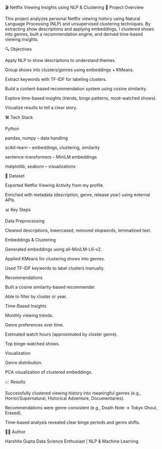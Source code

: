 🎬 Netflix Viewing Insights using NLP & Clustering
📌 Project Overview

This project analyzes personal Netflix viewing history using Natural Language Processing (NLP) and unsupervised clustering techniques.
By extracting show descriptions and applying embeddings, I clustered shows into genres, built a recommendation engine, and derived time-based viewing insights.

🔍 Objectives

Apply NLP to show descriptions to understand themes.

Group shows into clusters/genres using embeddings + KMeans.

Extract keywords with TF-IDF for labeling clusters.

Build a content-based recommendation system using cosine similarity.

Explore time-based insights (trends, binge patterns, most-watched shows).

Visualize results to tell a clear story.

🛠️ Tech Stack

Python

pandas, numpy – data handling

scikit-learn – embeddings, clustering, similarity

sentence-transformers – MiniLM embeddings

matplotlib, seaborn – visualizations


📂 Dataset

Exported Netflix Viewing Activity from my profile.

Enriched with metadata (description, genre, release year) using external APIs.

📊 Key Steps

Data Preprocessing

Cleaned descriptions, lowercased, removed stopwords, lemmatized text.

Embeddings & Clustering

Generated embeddings using all-MiniLM-L6-v2.

Applied KMeans for clustering shows into genres.

Used TF-IDF keywords to label clusters manually.

Recommendations

Built a cosine similarity-based recommender.

Able to filter by cluster or year.

Time-Based Insights

Monthly viewing trends.

Genre preferences over time.

Estimated watch hours (approximated by cluster genre).

Top binge-watched shows.

Visualization

Genre distribution.

PCA visualization of clustered embeddings.

📈 Results

Successfully clustered viewing history into meaningful genres (e.g., Horror/Supernatural, Historical Adventure, Documentaries).

Recommendations were genre-consistent (e.g., Death Note → Tokyo Ghoul, Erased).

Time-based analysis revealed clear binge periods and genre shifts.


👩‍💻 Author

Harshita Gupta
Data Science Enthusiast | NLP & Machine Learning
